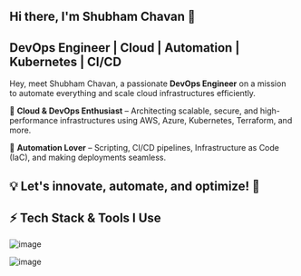 ## Hi there, I'm Shubham Chavan 👋
## DevOps Engineer | Cloud | Automation | Kubernetes | CI/CD


Hey, meet Shubham Chavan, a passionate **DevOps Engineer** on a mission to automate everything and scale cloud infrastructures efficiently.

🔹 **Cloud & DevOps Enthusiast** – Architecting scalable, secure, and high-performance infrastructures using AWS, Azure, Kubernetes, Terraform, and more.

🔹 **Automation Lover** – Scripting, CI/CD pipelines, Infrastructure as Code (IaC), and making deployments seamless.

## 💡 Let's innovate, automate, and optimize! 🚀


## ⚡ Tech Stack & Tools I Use
![image](https://github.com/user-attachments/assets/4db2f437-8721-4dbb-9f23-3746720d7512)




















![image](https://github.com/user-attachments/assets/bfc547f4-9ae3-49dd-bc79-6ebd35cd51fe)












